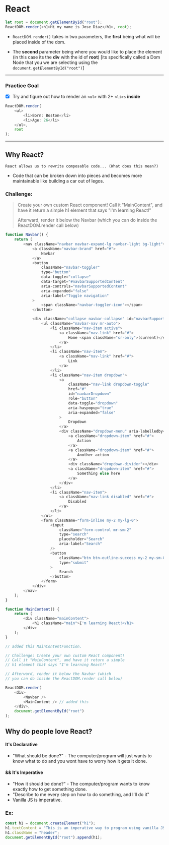 # React

```js
let root = document.getElementById("root");
ReactDOM.render(<h1>Hi my name is Jose Diaz</h1>, root);
```

- `ReactDOM.render()` takes in two parameters, the **first** being what will be placed inside of the dom.

- The **second** parameter being where you would like to place the element (in this case its the **div** with the id of **root**) [its specifically called a Dom Node that you we are selecting using the `document.getElementById("root")`]

---

### Practice Goal

- [x] Try and figure out how to render an `<ul>` with 2+ `<li>s` **inside**

```js
ReactDOM.render(
	<ul>
		<li>Born: Boston</li>
		<li>Age: 26</li>
	</ul>,
	root
);
```

---

## Why React?

    React allows us to rewrite composable code... (What does this mean?)

- Code that can be broken down into pieces and becomes more maintainable like building a car out of legos.

### Challenge:

> Create your own custom React component!
> Call it "MainContent", and have it return a simple
> h1 element that says "I'm learning React!"
>
> Afterward, render it below the Navbar (which you can do inside the ReactDOM.render call below)

```js
function Navbar() {
	return (
		<nav className="navbar navbar-expand-lg navbar-light bg-light">
			<a className="navbar-brand" href="#">
				Navbar
			</a>
			<button
				className="navbar-toggler"
				type="button"
				data-toggle="collapse"
				data-target="#navbarSupportedContent"
				aria-controls="navbarSupportedContent"
				aria-expanded="false"
				aria-label="Toggle navigation"
			>
				<span className="navbar-toggler-icon"></span>
			</button>

			<div className="collapse navbar-collapse" id="navbarSupportedContent">
				<ul className="navbar-nav mr-auto">
					<li className="nav-item active">
						<a className="nav-link" href="#">
							Home <span className="sr-only">(current)</span>
						</a>
					</li>
					<li className="nav-item">
						<a className="nav-link" href="#">
							Link
						</a>
					</li>
					<li className="nav-item dropdown">
						<a
							className="nav-link dropdown-toggle"
							href="#"
							id="navbarDropdown"
							role="button"
							data-toggle="dropdown"
							aria-haspopup="true"
							aria-expanded="false"
						>
							Dropdown
						</a>
						<div className="dropdown-menu" aria-labelledby="navbarDropdown">
							<a className="dropdown-item" href="#">
								Action
							</a>
							<a className="dropdown-item" href="#">
								Another action
							</a>
							<div className="dropdown-divider"></div>
							<a className="dropdown-item" href="#">
								Something else here
							</a>
						</div>
					</li>
					<li className="nav-item">
						<a className="nav-link disabled" href="#">
							Disabled
						</a>
					</li>
				</ul>
				<form className="form-inline my-2 my-lg-0">
					<input
						className="form-control mr-sm-2"
						type="search"
						placeholder="Search"
						aria-label="Search"
					/>
					<button
						className="btn btn-outline-success my-2 my-sm-0"
						type="submit"
					>
						Search
					</button>
				</form>
			</div>
		</nav>
	);
}

function MainContent() {
	return (
		<div className="mainContent">
			<h1 className="main">I'm learning React!</h1>
		</div>
	);
}

// added this MainContentFunction.

// Challenge: Create your own custom React component!
// Call it "MainContent", and have it return a simple
// h1 element that says "I'm learning React!"

// Afterward, render it below the Navbar (which
// you can do inside the ReactDOM.render call below)

ReactDOM.render(
	<div>
		<Navbar />
		<MainContent /> // added this
	</div>,
	document.getElementById("root")
);
```

## Why do people love React?

#### It's Declarative

- "What should be done?" - The computer/program will just wants to know what to do and you wont have to worry how it gets it done.

#### && It's Imperative

- "How it should be done?" - The computer/program wants to know exactly how to get something done.
- "Describe to me every step on how to do something, and I'll do it"
- Vanilla JS is imperative.

### Ex:

```js
const h1 = document.createElement("h1");
h1.textContent = "This is an imperative way to program using vanilla JS";
h1.className = "header";
document.getElementById("root").append(h1);
```
